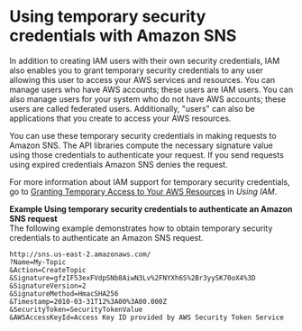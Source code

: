 # Using temporary security credentials with Amazon SNS<a name="sns-using-temporary-credentials"></a>

 In addition to creating IAM users with their own security credentials, IAM also enables you to grant temporary security credentials to any user allowing this user to access your AWS services and resources\. You can manage users who have AWS accounts; these users are IAM users\. You can also manage users for your system who do not have AWS accounts; these users are called federated users\. Additionally, "users" can also be applications that you create to access your AWS resources\. 

 You can use these temporary security credentials in making requests to Amazon SNS\. The API libraries compute the necessary signature value using those credentials to authenticate your request\. If you send requests using expired credentials Amazon SNS denies the request\. 

 For more information about IAM support for temporary security credentials, go to [Granting Temporary Access to Your AWS Resources](https://docs.aws.amazon.com/IAM/latest/UserGuide/TokenBasedAuth.html) in *Using IAM*\. 

**Example Using temporary security credentials to authenticate an Amazon SNS request**  
 The following example demonstrates how to obtain temporary security credentials to authenticate an Amazon SNS request\.   

```
http://sns.us-east-2.amazonaws.com/
?Name=My-Topic
&Action=CreateTopic
&Signature=gfzIF53exFVdpSNb8AiwN3Lv%2FNYXh6S%2Br3yySK70oX4%3D
&SignatureVersion=2
&SignatureMethod=HmacSHA256
&Timestamp=2010-03-31T12%3A00%3A00.000Z
&SecurityToken=SecurityTokenValue
&AWSAccessKeyId=Access Key ID provided by AWS Security Token Service
```